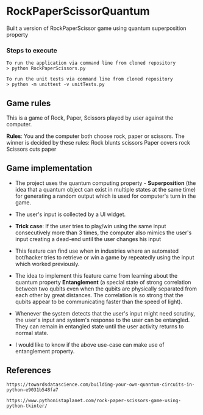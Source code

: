# RockPaperScissorQuantum
Built a version of RockPaperScissor game using quantum superposition property

### Steps to execute
```
To run the application via command line from cloned repository
> python RockPaperScissors.py

To run the unit tests via command line from cloned repository
> python -m unittest -v unitTests.py
```

## Game rules
This is a game of Rock, Paper, Scissors played by user against the computer.

**Rules**: You and the computer both choose rock, paper or scissors. The winner is decided by these rules:
Rock blunts scissors
Paper covers rock
Scissors cuts paper


## Game implementation
- The project uses the quantum computing property - **Superposition** (the idea that a quantum object can exist in multiple states 
at the same time) for generating a random output which is used for computer's turn in the game.

- The user's input is collected by a UI widget.

- **Trick case**: 
  If the user tries to play/win using the same input consecutively more than 3 times, the computer also mimics the user's input 
  creating a dead-end until the user changes his input
 
 - This feature can find use when in industries where an automated bot/hacker tries to retrieve or win a game by repeatedly using the input which worked previously. 
 
 - The idea to implement this feature came from learning about the quantum property **Entanglement** (a special state of strong correlation between two qubits even when the qubits are physically separated from each other by great distances. The correlation is so strong that the qubits appear to be communicating faster than the speed of light). 
 
- Whenever the system detects that the user's input might need scrutiny, the user's input and system's response to the user can be entangled. They can remain in entangled state until the user activity returns to normal state.

- I would like to know if the above use-case can make use of entanglement property. 


## References
```
https://towardsdatascience.com/building-your-own-quantum-circuits-in-python-e9031b548fa7

https://www.pythonistaplanet.com/rock-paper-scissors-game-using-python-tkinter/
```
